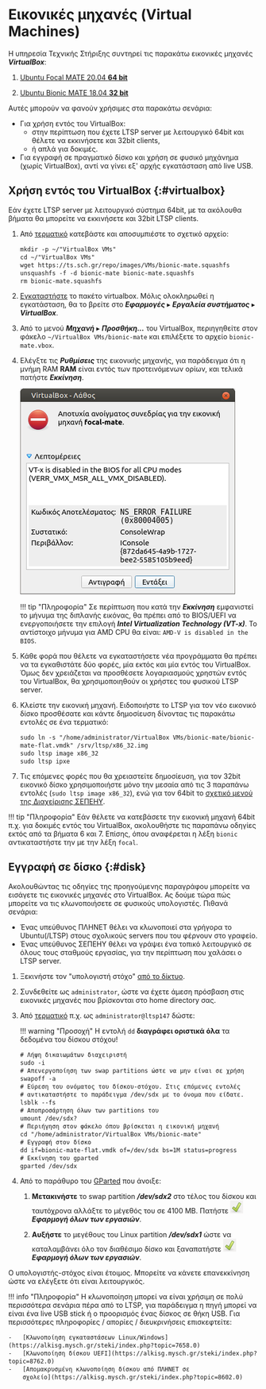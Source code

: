 # Εικονικές μηχανές (Virtual Machines)

Η υπηρεσία Τεχνικής Στήριξης συντηρεί τις παρακάτω εικονικές μηχανές ***VirtualBox***:

1.  [Ubuntu Focal MATE 20.04 **64 bit**](https://ts.sch.gr/repo/images/VMs/focal-mate.squashfs)

2.  [Ubuntu Bionic MATE 18.04 **32 bit**](https://ts.sch.gr/repo/images/VMs/bionic-mate.squashfs)

Αυτές μπορούν να φανούν χρήσιμες στα παρακάτω σενάρια:

-   Για χρήση εντός του VirtualBox:
    - στην περίπτωση που έχετε LTSP server με λειτουργικό 64bit και θέλετε
      να εκκινήσετε και 32bit clients,
    - ή απλά για δοκιμές.
-   Για εγγραφή σε πραγματικό δίσκο και χρήση σε φυσικό μηχάνημα (χωρίς
    VirtualBox), αντί να γίνει εξ' αρχής εγκατάσταση από live USB.

## Χρήση εντός του VirtualBox {:#virtualbox}

Εάν έχετε LTSP server με λειτουργικό σύστημα 64bit, με τα ακόλουθα βήματα θα
μπορείτε να εκκινήσετε και 32bit LTSP clients.

1.  Από [τερματικό](../../glossary#terminal) κατεβάστε και αποσυμπιέστε το
    σχετικό αρχείο:

    ```shell
    mkdir -p ~/"VirtualBox VMs"
    cd ~/"VirtualBox VMs"
    wget https://ts.sch.gr/repo/images/VMs/bionic-mate.squashfs
    unsquashfs -f -d bionic-mate bionic-mate.squashfs
    rm bionic-mate.squashfs
    ```

2.  [Εγκαταστήστε](../../ubuntu/software.md) το πακέτο virtualbox. Μόλις
    ολοκληρωθεί η εγκατάσταση, θα το βρείτε στο ***Εφαρμογές*** ▸ ***Εργαλεία
    συστήματος*** ▸ ***VirtualBox***.

3.  Από το μενού ***Μηχανή*** ▸ ***Προσθήκη...*** του VirtualBox, περιηγηθείτε
    στον φάκελο `~/VirtualBox VMs/bionic-mate` και επιλέξετε το αρχείο
    `bionic-mate.vbox`.

4.  Ελέγξτε τις ***Ρυθμίσεις*** της εικονικής μηχανής, για παράδειγμα ότι η
    μνήμη RAM **RAM** είναι εντός των προτεινόμενων ορίων, και τελικά πατήστε
    ***Εκκίνηση***.

    [![](VT-x_BIOS.png)](VT-x_BIOS.png)

    !!! tip "Πληροφορία"
        Σε περίπτωση που κατά την ***Εκκίνηση*** εμφανιστεί το μήνυμα της
        διπλανής εικόνας, θα πρέπει από το BIOS/UEFI να ενεργοποιήσετε την
        επιλογή ***Intel Virtualization Technology (VT-x)***. Το αντίστοιχο
        μήνυμα για AMD CPU θα είναι: `AMD-V is disabled in the BIOS`.

5.  Κάθε φορά που θέλετε να εγκαταστήσετε νέα προγράμματα θα πρέπει να τα
    εγκαθιστάτε δύο φορές, μία εκτός και μία εντός του VirtualBox. Όμως δεν
    χρειάζεται να προσθέσετε λογαριασμούς χρηστών εντός του VirtualBox, θα
    χρησιμοποιηθούν οι χρήστες του φυσικού LTSP server.

6.  Κλείστε την εικονική μηχανή. Ειδοποιήστε το LTSP για τον νέο εικονικό δίσκο
    προσθέσατε και κάντε δημοσίευση δίνοντας τις παρακάτω εντολές σε ένα
    τερματικό:

    ```shell
    sudo ln -s "/home/administrator/VirtualBox VMs/bionic-mate/bionic-mate-flat.vmdk" /srv/ltsp/x86_32.img
    sudo ltsp image x86_32
    sudo ltsp ipxe
    ```

7.  Τις επόμενες φορές που θα χρειαστείτε δημοσίευση, για τον 32bit εικονικό
    δίσκο χρησιμοποιήστε μόνο την μεσαία από τις 3 παραπάνω εντολές (`sudo ltsp
    image x86_32`), ενώ για τον 64bit το [σχετικό μενού της Διαχείρισης
    ΣΕΠΕΗΥ](../..//ltsp/ltsp-commands/#ltsp-image).

!!! tip "Πληροφορία"
    Εάν θέλετε να κατεβάσετε την εικονική μηχανή 64bit π.χ. για δοκιμές εντός
    του VirtualBox, ακολουθήστε τις παραπάνω οδηγίες εκτός από τα βήματα 6 και
    7. Επίσης, όπου αναφέρεται η λέξη `bionic` αντικαταστήστε την με την λέξη
    `focal`.

## Εγγραφή σε δίσκο {:#disk}

Ακολουθώντας τις οδηγίες της προηγούμενης παραγράφου μπορείτε να εισάγετε τις
εικονικές μηχανές στο VirtualBox. Ας δούμε τώρα πώς μπορείτε να τις
κλωνοποιήσετε σε φυσικούς υπολογιστές. Πιθανά σενάρια:

- Ένας υπεύθυνος ΠΛΗΝΕΤ θέλει να κλωνοποιεί στα γρήγορα το Ubuntu(/LTSP) στους
  σχολικούς servers που του φέρνουν στο γραφείο.
- Ένας υπεύθυνος ΣΕΠΕΗΥ θέλει να γράψει ένα τοπικό λειτουργικό σε όλους τους
  σταθμούς εργασίας, για την περίπτωση που χαλάσει ο LTSP server.

1.  Ξεκινήστε τον "υπολογιστή στόχο" [από το δίκτυο](../../ltsp/netboot.md).

2.  Συνδεθείτε ως `administrator`, ώστε να έχετε άμεση πρόσβαση στις εικονικές
    μηχανές που βρίσκονται στο home directory σας.

3.  Από [τερματικό](../../glossary#terminal) π.χ. ως `administrator@ltsp147`
    δώστε:

    !!! warning "Προσοχή"
        Η εντολή `dd` **διαγράφει οριστικά όλα** τα δεδομένα του δίσκου στόχου!

    ```shell
    # Λήψη δικαιωμάτων διαχειριστή
    sudo -i
    # Απενεργοποίηση των swap partitions ώστε να μην είναι σε χρήση
    swapoff -a
    # Εύρεση του ονόματος του δίσκου-στόχου. Στις επόμενες εντολές
    # αντικαταστήστε το παράδειγμα /dev/sdx με το όνομα που είδατε.
    lsblk --fs
    # Αποπροσάρτηση όλων των partitions του
    umount /dev/sdx?
    # Περιήγηση στον φάκελο όπου βρίσκεται η εικονική μηχανή
    cd "/home/administrator/VirtualBox VMs/bionic-mate"
    # Εγγραφή στον δίσκο
    dd if=bionic-mate-flat.vmdk of=/dev/sdx bs=1M status=progress
    # Εκκίνηση του gparted
    gparted /dev/sdx
    ```

4.  Από το παράθυρο του [GParted](../gparted/index.md) που άνοιξε:

    1.  **Μετακινήστε** το swap partition ***/dev/sdx2*** στο τέλος του δίσκου
        και ταυτόχρονα αλλάξτε το μέγεθός του σε 4100 MB. Πατήστε
        ***![](../gparted/Gparted-apply-new-partition.png#inline) Εφαρμογή όλων
        των εργασιών***.

    2.  **Αυξήστε** το μεγέθους του Linux partition ***/dev/sdx1*** ώστε να
        καταλαμβάνει όλο τον διαθέσιμο δίσκο και ξαναπατήστε
        ***![](../gparted/Gparted-apply-new-partition.png#inline) Εφαρμογή
        όλων των εργασιών***.

Ο υπολογιστής-στόχος είναι έτοιμος. Μπορείτε να κάνετε επανεκκίνηση ώστε να
ελέγξετε ότι είναι λειτουργικός.

!!! info "Πληροφορία"
    Η κλωνοποίηση μπορεί να είναι χρήσιμη σε πολύ περισσότερα σενάρια πέρα από
    το LTSP, για παράδειγμα η πηγή μπορεί να είναι ένα live USB stick ή ο
    προορισμός ένας δίσκος σε θήκη USB. Για περισσότερες πληροφορίες / απορίες
    / διευκρινήσεις επισκεφτείτε:

    -   [Κλωνοποίηση εγκαταστάσεων Linux/Windows](https://alkisg.mysch.gr/steki/index.php?topic=7658.0)
    -   [Κλωνοποίηση δίσκου UEFI](https://alkisg.mysch.gr/steki/index.php?topic=8762.0)
    -   [Απομακρυσμένη κλωνοποίηση δίσκου από ΠΛΗΝΕΤ σε
        σχολείο](https://alkisg.mysch.gr/steki/index.php?topic=8602.0)
